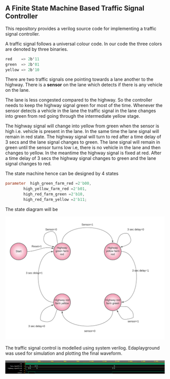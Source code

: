 ## **A Finite State Machine Based Traffic Signal Controller**

This repository provides a verilog source code for implementing a traffic signal controller. 

A traffic signal follows a universal colour code. In our code the three colors are denoted by three binaries.
```verilog
red    => 2b'11
green  => 2b'01
yellow => 2b'10
```
There are two traffic signals one pointing towards a lane another to the highway. There is a **sensor** on the lane which detects if there is any vehicle on the lane. 

The lane is less congested compared to the highway. So the controller needs to keep the highway signal green for most of the time. Whenever the sensor detects a vehicle in the lane the traffic signal in the lane changes into green from red going through the intermediate yellow stage. 

The highway signal will change into yellow from green when the sensor is high i.e. vehicle is present in the lane. In the same time the lane signal will remain in red state. The highway signal will turn to red after a time delay of 3 secs and the lane signal changes to green. The lane signal will remain in green until the sensor turns low i.e, there is no vehicle in the lane and then changes to yellow. In the meantime the highway signal is fixed at red. After a time delay of 3 secs the highway signal changes to green and the lane signal changes to red. 

The state machine hence can be designed by 4 states
```Verilog
parameter  high_green_farm_red =2'b00,
        high_yellow_farm_red =2'b01,
        high_red_farm_green =2'b10,
        high_red_farm_yellow =2'b11;
```
The state diagram will be

![state_diaram](https://github.com/N-O-O-B-Coder/State-Machine-based-Controller-For-Traffic-Signal/blob/main/Diagrams/State%20machine.jpeg)

The traffic signal control is modelled using system verilog. Edaplayground was used for simulation and plotting the final waveform.

![waveform](https://github.com/N-O-O-B-Coder/State-Machine-based-Controller-For-Traffic-Signal/blob/main/Diagrams/Waveform.png)
